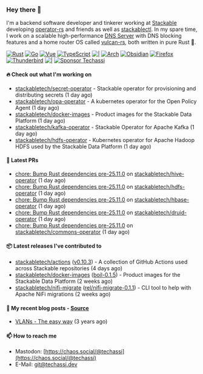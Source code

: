 ### Hey there 👋

I'm a backend software developer and tinkerer working at [Stackable][stackable] developing
[operator-rs][op-rs] and friends as well as [stackablectl][sctl]. In my spare time, I work
on a scalable high-performance [DNS Server][portal] with DNS blocking features and a home
router OS called [vulcan-rs][vulcan], both written in pure Rust 🦀.

[sctl]: https://github.com/stackabletech/stackable-cockpit
[op-rs]: https://github.com/stackabletech/operator-rs
[stackable]: https://github.com/stackabletech
[portal]: https://github.com/portal-rs/portal
[vulcan]: https://github.com/vulcan-rs

[![Rust](https://img.shields.io/badge/-Rust-141414?style=flat&logo=rust&logoColor=%23f97f39)](https://www.rust-lang.org/)
[![Go](https://img.shields.io/badge/-Go-141414?style=flat&logo=go&logoColor=%23f97f39)](https://go.dev/)
[![Vue](https://img.shields.io/badge/-Vue-141414?style=flat&logo=vuedotjs&logoColor=%23f97f39)](https://vuejs.org/)
[![TypeScript](https://img.shields.io/badge/-TypeScript-141414?style=flat&logo=typescript&logoColor=%23f97f39)](https://www.typescriptlang.org/)
![|](https://img.shields.io/badge/-%7C-141414?style=flat&logoColor=%23f97f39)
[![Arch](https://img.shields.io/badge/-Arch-141414?style=flat&logo=archlinux&logoColor=%23f97f39)](https://archlinux.org/)
[![Obsidian](https://img.shields.io/badge/-Obsidian-141414?style=flat&logo=obsidian&logoColor=%23f97f39)](https://obsidian.md/)
[![Firefox](https://img.shields.io/badge/-Firefox-141414?style=flat&logo=firefox&logoColor=%23f97f39)](https://www.mozilla.org/en-US/firefox/new/)
[![Thunderbird](https://img.shields.io/badge/-Thunderbird-141414?style=flat&logo=thunderbird&logoColor=%23f97f39)](https://www.thunderbird.net/en-US/)
![|](https://img.shields.io/badge/-%7C-141414?style=flat&logoColor=%23f97f39)
[![Sponsor Techassi](https://img.shields.io/badge/-Sponsor-141414?style=flat&logo=github&logoColor=%23f97f39)](https://github.com/sponsors/Techassi)

#### 🔥 Check out what I'm working on


- [stackabletech/secret-operator](https://github.com/stackabletech/secret-operator) - Stackable operator for provisioning and distributing secrets (1 day ago)
- [stackabletech/opa-operator](https://github.com/stackabletech/opa-operator) - A kubernetes operator for the Open Policy Agent (1 day ago)
- [stackabletech/docker-images](https://github.com/stackabletech/docker-images) - Product images for the Stackable Data Platform (1 day ago)
- [stackabletech/kafka-operator](https://github.com/stackabletech/kafka-operator) - Stackable Operator for Apache Kafka (1 day ago)
- [stackabletech/hdfs-operator](https://github.com/stackabletech/hdfs-operator) - Kubernetes operator for Apache Hadoop HDFS used by the Stackable Data Platform (1 day ago)

#### 🧪 Latest PRs


- [chore: Bump Rust dependencies pre-25.11.0](https://github.com/stackabletech/hive-operator/pull/646) on [stackabletech/hive-operator](https://github.com/stackabletech/hive-operator) (1 day ago)
- [chore: Bump Rust dependencies pre-25.11.0](https://github.com/stackabletech/hdfs-operator/pull/722) on [stackabletech/hdfs-operator](https://github.com/stackabletech/hdfs-operator) (1 day ago)
- [chore: Bump Rust dependencies pre-25.11.0](https://github.com/stackabletech/hbase-operator/pull/705) on [stackabletech/hbase-operator](https://github.com/stackabletech/hbase-operator) (1 day ago)
- [chore: Bump Rust dependencies pre-25.11.0](https://github.com/stackabletech/druid-operator/pull/764) on [stackabletech/druid-operator](https://github.com/stackabletech/druid-operator) (1 day ago)
- [chore: Bump Rust dependencies pre-25.11.0](https://github.com/stackabletech/commons-operator/pull/381) on [stackabletech/commons-operator](https://github.com/stackabletech/commons-operator) (1 day ago)

#### 📦 Latest releases I've contributed to


- [stackabletech/actions](https://github.com/stackabletech/actions/releases/tag/v0.10.3) ([v0.10.3](https://github.com/stackabletech/actions/releases/tag/v0.10.3)) - A collection of GitHub Actions used across Stackable repositories (4 days ago)
- [stackabletech/docker-images](https://github.com/stackabletech/docker-images/releases/tag/boil-0.1.5) ([boil-0.1.5](https://github.com/stackabletech/docker-images/releases/tag/boil-0.1.5)) - Product images for the Stackable Data Platform (2 weeks ago)
- [stackabletech/nifi-migrate](https://github.com/stackabletech/nifi-migrate/releases/tag/rel/nifi-migrate-0.1.1) ([rel/nifi-migrate-0.1.1](https://github.com/stackabletech/nifi-migrate/releases/tag/rel/nifi-migrate-0.1.1)) - CLI tool to help with Apache NiFi migrations (2 weeks ago)

#### 📜 My recent blog posts - [Source](https://github.com/Techassi/page)


- [VLANs - The easy way](https://techassi.dev/posts/vlans-the-easy-way/) (3 years ago)

#### 📫 How to reach me

- Mastodon: [https://chaos.social/@techassi](https://chaos.social/@techassi)
- E-Mail: git@techassi.dev
